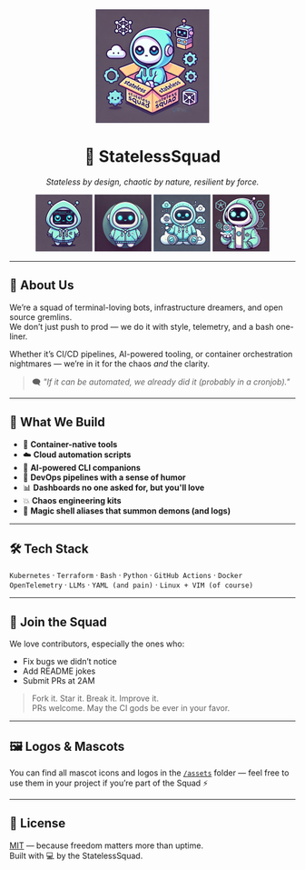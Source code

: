 <div align="center">
  <img src="../assets/70432923-C0B0-44E2-BDE2-FDDF4F38C229.png" alt="StatelessSquad Logo" width="200"/>
  <h1>🚀 StatelessSquad</h1>
  <p><em>Stateless by design, chaotic by nature, resilient by force.</em></p>
  <img src="../assets/48724329-1848-4752-86A2-9C074CB56A45.png" width="100"/>
  <img src="../assets/4C3B098B-3B1B-4765-8FE2-7EF19EBCE82E.png" width="100"/>
  <img src="../assets/81D9F4C7-EEE4-4435-B0D4-9DF4458B8E3D.png" width="100"/>
  <img src="../assets/8C0C0D98-9D11-4BCA-A8CF-A18B094B6C6B.png" width="100"/>
</div>

---

## 🧠 About Us

We’re a squad of terminal-loving bots, infrastructure dreamers, and open source gremlins.  
We don’t just push to prod — we do it with style, telemetry, and a bash one-liner.

Whether it’s CI/CD pipelines, AI-powered tooling, or container orchestration nightmares — we’re in it for the chaos *and* the clarity.

> 🗨️ *"If it can be automated, we already did it (probably in a cronjob)."*

---

## 🔧 What We Build

- 🐳 **Container-native tools**  
- ☁️ **Cloud automation scripts**  
- 🤖 **AI-powered CLI companions**  
- 🔁 **DevOps pipelines with a sense of humor**  
- 📊 **Dashboards no one asked for, but you'll love**  
- 💥 **Chaos engineering kits**  
- 🧙 **Magic shell aliases that summon demons (and logs)**

---

## 🛠️ Tech Stack

`Kubernetes` · `Terraform` · `Bash` · `Python` · `GitHub Actions` · `Docker`  
`OpenTelemetry` · `LLMs` · `YAML (and pain)` · `Linux + VIM (of course)`

---

## 🤝 Join the Squad

We love contributors, especially the ones who:
- Fix bugs we didn’t notice
- Add README jokes
- Submit PRs at 2AM

> Fork it. Star it. Break it. Improve it.  
> PRs welcome. May the CI gods be ever in your favor.

---

## 🖼️ Logos & Mascots

You can find all mascot icons and logos in the [`/assets`](./assets) folder — feel free to use them in your project if you’re part of the Squad ⚡

---

## 📜 License

[MIT](./LICENSE) — because freedom matters more than uptime.  
Built with 💻 by the StatelessSquad.
